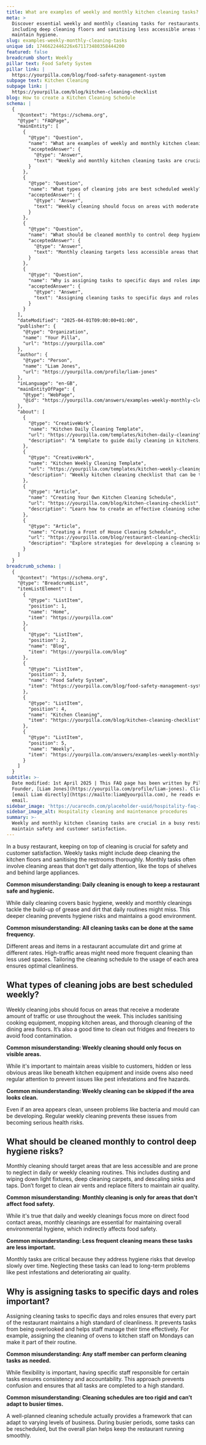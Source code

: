 ```yaml
---
title: What are examples of weekly and monthly kitchen cleaning tasks?
meta: >
  Discover essential weekly and monthly cleaning tasks for restaurants,
  including deep cleaning floors and sanitising less accessible areas to
  maintain hygiene.
slug: examples-weekly-monthly-cleaning-tasks
unique id: 1746622446226x671173480358444200
featured: false
breadcrumb short: Weekly
pillar text: Food Safety System
pillar link: |
  https://yourpilla.com/blog/food-safety-management-system
subpage text: Kitchen Cleaning
subpage link: |
  https://yourpilla.com/blog/kitchen-cleaning-checklist
blog: How to create a Kitchen Cleaning Schedule
schema: |
  {
    "@context": "https://schema.org",
    "@type": "FAQPage",
    "mainEntity": [
      {
        "@type": "Question",
        "name": "What are examples of weekly and monthly kitchen cleaning tasks?",
        "acceptedAnswer": {
          "@type": "Answer",
          "text": "Weekly and monthly kitchen cleaning tasks are crucial in a busy restaurant to maintain safety and customer satisfaction. Weekly tasks include deep cleaning the kitchen floors and sanitising restrooms thoroughly. Monthly cleaning involves attending to less frequently cleaned areas, such as the tops of shelves and behind large appliances, tackling any build-up of grease and dirt. Tailoring the cleaning frequency based on the usage and traffic of each area ensures a hygienic environment."
        }
      },
      {
        "@type": "Question",
        "name": "What types of cleaning jobs are best scheduled weekly?",
        "acceptedAnswer": {
          "@type": "Answer",
          "text": "Weekly cleaning should focus on areas with moderate traffic or use, such as sanitising cooking equipment, mopping kitchen areas, and thorough cleaning of dining area floors. It is also advisable to clean out fridges and freezers weekly to prevent food contamination. Ensuring that hidden or less obvious areas like beneath kitchen equipment and inside ovens are regularly cleaned prevents pest infestations and fire hazards."
        }
      },
      {
        "@type": "Question",
        "name": "What should be cleaned monthly to control deep hygiene risks?",
        "acceptedAnswer": {
          "@type": "Answer",
          "text": "Monthly cleaning targets less accessible areas that are prone to neglect, like light fixtures, carpets, sinks, and taps. Don't overlook the importance of cleaning air vents and replacing filters to maintain air quality. Undertaking these tasks monthly addresses hygiene risks that develop over time and ensures a healthy environment."
        }
      },
      {
        "@type": "Question",
        "name": "Why is assigning tasks to specific days and roles important in maintaining restaurant cleanliness?",
        "acceptedAnswer": {
          "@type": "Answer",
          "text": "Assigning cleaning tasks to specific days and roles vitalises maintaining consistent cleanliness standards in a restaurant. It helps prevent tasks from being overlooked and aids staff in managing their time efficiently. This specification fosters consistency and accountability, preventing confusion and upholding high cleaning standards, and can adapt to varying business levels."
        }
      }
    ],
    "dateModified": "2025-04-01T09:00:00+01:00",
    "publisher": {
      "@type": "Organization",
      "name": "Your Pilla",
      "url": "https://yourpilla.com"
    },
    "author": {
      "@type": "Person",
      "name": "Liam Jones",
      "url": "https://yourpilla.com/profile/liam-jones"
    },
    "inLanguage": "en-GB",
    "mainEntityOfPage": {
      "@type": "WebPage",
      "@id": "https://yourpilla.com/answers/examples-weekly-monthly-cleaning-tasks"
    },
    "about": [
      {
        "@type": "CreativeWork",
        "name": "Kitchen Daily Cleaning Template",
        "url": "https://yourpilla.com/templates/kitchen-daily-cleaning",
        "description": "A template to guide daily cleaning in kitchens, customisable per site for optimal cleanliness."
      },
      {
        "@type": "CreativeWork",
        "name": "Kitchen Weekly Cleaning Template",
        "url": "https://yourpilla.com/templates/kitchen-weekly-cleaning",
        "description": "Weekly kitchen cleaning checklist that can be tailored based on specific site requirements."
      },
      {
        "@type": "Article",
        "name": "Creating Your Own Kitchen Cleaning Schedule",
        "url": "https://yourpilla.com/blog/kitchen-cleaning-checklist",
        "description": "Learn how to create an effective cleaning schedule for your kitchen with this comprehensive guide."
      },
      {
        "@type": "Article",
        "name": "Creating a Front of House Cleaning Schedule",
        "url": "https://yourpilla.com/blog/restaurant-cleaning-checklists",
        "description": "Explore strategies for developing a cleaning schedule for the front of the house in a restaurant."
      }
    ]
  }
breadcrumb_schema: |
  {
    "@context": "https://schema.org",
    "@type": "BreadcrumbList",
    "itemListElement": [
      {
        "@type": "ListItem",
        "position": 1,
        "name": "Home",
        "item": "https://yourpilla.com"
      },
      {
        "@type": "ListItem",
        "position": 2,
        "name": "Blog",
        "item": "https://yourpilla.com/blog"
      },
      {
        "@type": "ListItem",
        "position": 3,
        "name": "Food Safety System",
        "item": "https://yourpilla.com/blog/food-safety-management-system"
      },
      {
        "@type": "ListItem",
        "position": 4,
        "name": "Kitchen Cleaning",
        "item": "https://yourpilla.com/blog/kitchen-cleaning-checklist"
      },
      {
        "@type": "ListItem",
        "position": 5,
        "name": "Weekly",
        "item": "https://yourpilla.com/answers/examples-weekly-monthly-cleaning-tasks"
      }
    ]
  }
subtitle: >-
  Date modified: 1st April 2025 | This FAQ page has been written by Pilla
  Founder, [Liam Jones](https://yourpilla.com/profile/liam-jones). Click to
  [email Liam directly](https://mailto:liam@yourpilla.com), he reads every
  email.
sidebar_image: 'https://ucarecdn.com/placeholder-uuid/hospitality-faq-image.jpg'
sidebar_image_alt: Hospitality cleaning and maintenance procedures
summary: >-
  Weekly and monthly kitchen cleaning tasks are crucial in a busy restaurant to
  maintain safety and customer satisfaction.
---
```

In a busy restaurant, keeping on top of cleaning is crucial for safety and customer satisfaction. Weekly tasks might include deep cleaning the kitchen floors and sanitising the restrooms thoroughly. Monthly tasks often involve cleaning areas that don't get daily attention, like the tops of shelves and behind large appliances.

**Common misunderstanding: Daily cleaning is enough to keep a restaurant safe and hygienic.**

While daily cleaning covers basic hygiene, weekly and monthly cleanings tackle the build-up of grease and dirt that daily routines might miss. This deeper cleaning prevents hygiene risks and maintains a good environment.

**Common misunderstanding: All cleaning tasks can be done at the same frequency.**

Different areas and items in a restaurant accumulate dirt and grime at different rates. High-traffic areas might need more frequent cleaning than less used spaces. Tailoring the cleaning schedule to the usage of each area ensures optimal cleanliness.

## What types of cleaning jobs are best scheduled weekly?

Weekly cleaning jobs should focus on areas that receive a moderate amount of traffic or use throughout the week. This includes sanitising cooking equipment, mopping kitchen areas, and thorough cleaning of the dining area floors. It’s also a good time to clean out fridges and freezers to avoid food contamination.

**Common misunderstanding: Weekly cleaning should only focus on visible areas.**

While it's important to maintain areas visible to customers, hidden or less obvious areas like beneath kitchen equipment and inside ovens also need regular attention to prevent issues like pest infestations and fire hazards.

**Common misunderstanding: Weekly cleaning can be skipped if the area looks clean.**

Even if an area appears clean, unseen problems like bacteria and mould can be developing. Regular weekly cleaning prevents these issues from becoming serious health risks.

## What should be cleaned monthly to control deep hygiene risks?

Monthly cleaning should target areas that are less accessible and are prone to neglect in daily or weekly cleaning routines. This includes dusting and wiping down light fixtures, deep cleaning carpets, and descaling sinks and taps. Don’t forget to clean air vents and replace filters to maintain air quality.

**Common misunderstanding: Monthly cleaning is only for areas that don't affect food safety.**

While it's true that daily and weekly cleanings focus more on direct food contact areas, monthly cleanings are essential for maintaining overall environmental hygiene, which indirectly affects food safety.

**Common misunderstanding: Less frequent cleaning means these tasks are less important.**

Monthly tasks are critical because they address hygiene risks that develop slowly over time. Neglecting these tasks can lead to long-term problems like pest infestations and deteriorating air quality.

## Why is assigning tasks to specific days and roles important?

Assigning cleaning tasks to specific days and roles ensures that every part of the restaurant maintains a high standard of cleanliness. It prevents tasks from being overlooked and helps staff manage their time effectively. For example, assigning the cleaning of ovens to kitchen staff on Mondays can make it part of their routine.

**Common misunderstanding: Any staff member can perform cleaning tasks as needed.**

While flexibility is important, having specific staff responsible for certain tasks ensures consistency and accountability. This approach prevents confusion and ensures that all tasks are completed to a high standard.

**Common misunderstanding: Cleaning schedules are too rigid and can’t adapt to busier times.**

A well-planned cleaning schedule actually provides a framework that can adapt to varying levels of business. During busier periods, some tasks can be rescheduled, but the overall plan helps keep the restaurant running smoothly.
